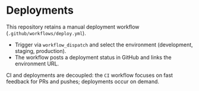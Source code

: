 # Deployments

This repository retains a manual deployment workflow (`.github/workflows/deploy.yml`).

- Trigger via `workflow_dispatch` and select the environment (development, staging, production).
- The workflow posts a deployment status in GitHub and links the environment URL.

CI and deployments are decoupled: the `CI` workflow focuses on fast feedback for PRs and pushes; deployments occur on demand.
